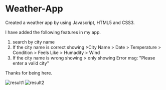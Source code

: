 
# Weather-App
Created a weather app by using Javascript, HTML5 and CSS3. 

I have added the following features in my app. 

1) search by city name
2) If the city name is correct
    showing
        >City Name
        > Date
        > Temperature
        > Condition
        > Feels Like
        > Humadity
        > Wind
3) If the city name is wrong
    showing
        > only showing Error msg: "Please enter a valid city" 

Thanks for being here.  

![result1](https://user-images.githubusercontent.com/49994678/224216680-30c739fc-9e9a-4d73-b332-5d80b3d7f575.jpg)
![result2](https://user-images.githubusercontent.com/49994678/224216700-a80ab04d-9057-4a96-bf13-d2df8d033692.jpg)
